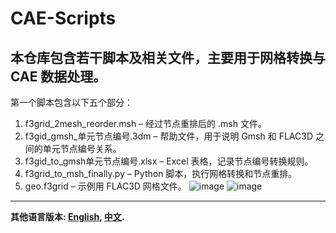 
# CAE-Scripts
## 本仓库包含若干脚本及相关文件，主要用于网格转换与 CAE 数据处理。

第一个脚本包含以下五个部分：
1. f3grid_2mesh_reorder.msh – 经过节点重排后的 .msh 文件。
2. f3gid_gmsh_单元节点编号.3dm – 帮助文件，用于说明 Gmsh 和 FLAC3D 之间的单元节点编号关系。
3. f3gid_to_gmsh单元节点编号.xlsx – Excel 表格，记录节点编号转换规则。
4. f3grid_to_msh_finally.py – Python 脚本，执行网格转换和节点重排。
5. geo.f3grid – 示例用 FLAC3D 网格文件。
![image](https://github.com/user-attachments/assets/593aa519-9e73-4006-baab-eef92f3e8568) ![image](https://github.com/user-attachments/assets/c744e542-eef0-4a7b-aac7-024fb82a2f2d)

---
**其他语言版本: [English](README.md), [中文](README_zh.md).**
